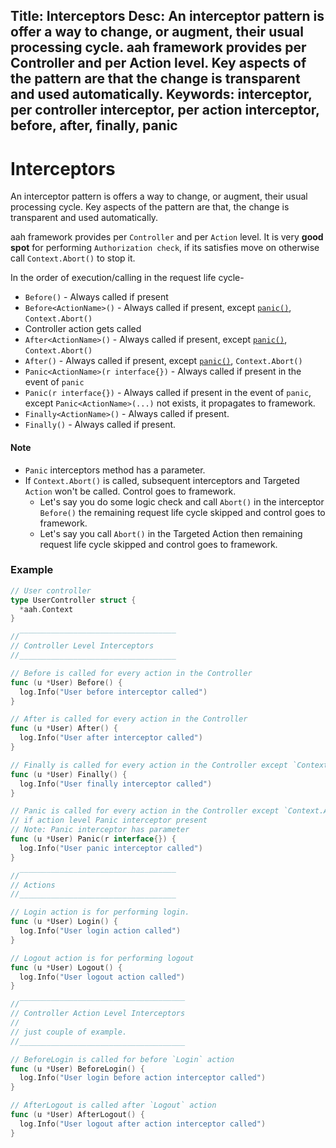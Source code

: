 Title: Interceptors
Desc: An interceptor pattern is offer a way to change, or augment, their usual processing cycle. aah framework provides per Controller and per Action level. Key aspects of the pattern are that the change is transparent and used automatically.
Keywords: interceptor, per controller interceptor, per action interceptor, before, after, finally, panic
---
# Interceptors

An interceptor pattern is offers a way to change, or augment, their usual processing cycle. Key aspects of the pattern are that, the change is transparent and used automatically.

aah framework provides per `Controller` and per `Action` level. It is very **good spot** for performing `Authorization check`, if its satisfies move on otherwise call `Context.Abort()` to stop it.

In the order of execution/calling in the request life cycle-

  * `Before()` - Always called if present
  * `Before<ActionName>()` - Always called if present, except [`panic()`](https://golang.org/pkg/builtin/#panic),  `Context.Abort()`
  * Controller action gets called
  * `After<ActionName>()` - Always called if present, except [`panic()`](https://golang.org/pkg/builtin/#panic), `Context.Abort()`
  * `After()` - Always called if present, except [`panic()`](https://golang.org/pkg/builtin/#panic), `Context.Abort()`
  * `Panic<ActionName>(r interface{})` - Always called if present in the event of `panic`
  * `Panic(r interface{})` - Always called if present in the event of `panic`, except `Panic<ActionName>(...)` not exists, it propagates to framework.
  * `Finally<ActionName>()` - Always called if present.
  * `Finally()` - Always called if present.

#### Note
  * `Panic` interceptors method has a parameter.
  * If `Context.Abort()` is called, subsequent interceptors and Targeted `Action` won't be called. Control goes to framework.
      * Let's say you do some logic check and call `Abort()` in the interceptor `Before()` the remaining request life cycle skipped and control goes to framework.  
      * Let's say you call `Abort()` in the Targeted Action then remaining request life cycle skipped and control goes to framework.


### Example

```go
// User controller
type UserController struct {
  *aah.Context
}

//‾‾‾‾‾‾‾‾‾‾‾‾‾‾‾‾‾‾‾‾‾‾‾‾‾‾‾‾‾‾‾‾‾‾‾
// Controller Level Interceptors
//___________________________________

// Before is called for every action in the Controller
func (u *User) Before() {
  log.Info("User before interceptor called")
}

// After is called for every action in the Controller
func (u *User) After() {
  log.Info("User after interceptor called")
}

// Finally is called for every action in the Controller except `Context.Abort()`
func (u *User) Finally() {
  log.Info("User finally interceptor called")
}

// Panic is called for every action in the Controller except `Context.Abort()`,
// if action level Panic interceptor present
// Note: Panic interceptor has parameter
func (u *User) Panic(r interface{}) {
  log.Info("User panic interceptor called")
}

//‾‾‾‾‾‾‾‾‾‾‾‾‾‾‾‾‾‾‾‾‾‾‾‾‾‾‾‾‾‾‾‾‾‾‾
// Actions
//___________________________________

// Login action is for performing login.
func (u *User) Login() {
  log.Info("User login action called")
}

// Logout action is for performing logout
func (u *User) Logout() {
  log.Info("User logout action called")
}

//‾‾‾‾‾‾‾‾‾‾‾‾‾‾‾‾‾‾‾‾‾‾‾‾‾‾‾‾‾‾‾‾‾‾‾‾‾
// Controller Action Level Interceptors
//
// just couple of example.
//_____________________________________

// BeforeLogin is called for before `Login` action
func (u *User) BeforeLogin() {
  log.Info("User login before action interceptor called")
}

// AfterLogout is called after `Logout` action
func (u *User) AfterLogout() {
  log.Info("User logout after action interceptor called")
}
```
